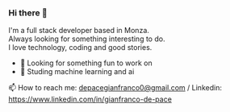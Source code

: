 ### Hi there 👋

I'm a full stack developer based in Monza.<br />
Always looking for something interesting to do. <br />
I love technology, coding and good stories.

- 🔭 Looking for something fun to work on
- 🌱 Studing machine learning and ai

📫 How to reach me: depacegianfranco0@gmail.com / Linkedin: https://www.linkedin.com/in/gianfranco-de-pace

